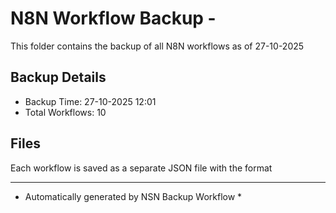 # N8N Workflow Backup - 
This folder contains the backup of all N8N workflows as of 27-10-2025

## Backup Details
- Backup Time: 27-10-2025 12:01
- Total Workflows: 10

## Files
Each workflow is saved as a separate JSON file with the format

-----------
* Automatically generated by NSN Backup Workflow *